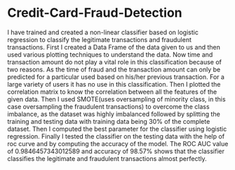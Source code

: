 # Credit-Card-Fraud-Detection

I have trained and created a non-linear classifier based on logistic regression to classify the legitimate transactions and fraudulent transactions.
First I created a Data Frame of the data given to us and then used various plotting techniques to understand the data.
Now time and transaction amount do not play a vital role in this classification because of two reasons. As the time of fraud and the transaction amount can only be predicted for a particular used based on his/her previous transaction. For a large variety of users it has no use in this classification.
Then I plotted the correlation matrix to know the correlation between all the features of the given data.
Then I used SMOTE(uses oversampling of minority class, in this case oversampling the fraudulent transactions) to overcome the class imbalance, as the dataset was highly imbalanced followed by splitting the training and testing data with training data being 30% of the complete dataset.
Then I computed the best parameter for the classifier using logistic regression.
Finally I tested the classifier on the testing data with the help of roc curve and by computing the accuracy of the model.
The ROC AUC value of 0.9846457343012589 and accuracy of 98.57% shows that the classifier classifies the legitimate and fraudulent transactions almost perfectly.
 


